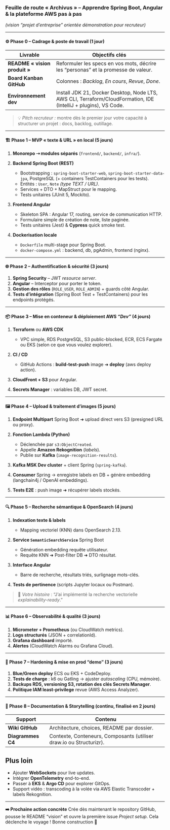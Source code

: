 ### Feuille de route « Archivus » – Apprendre Spring Boot, Angular & la plateforme AWS pas à pas

*(vision “projet d’entreprise” orientée démonstration pour recruteur)*

---

#### ⚙️ Phase 0 – Cadrage & poste de travail (1 jour)

| Livrable                      | Objectifs clés                                                                                                  |
| ----------------------------- | --------------------------------------------------------------------------------------------------------------- |
| **README « vision produit »** | Reformuler les specs en vos mots, décrire les “personas” et la promesse de valeur.                              |
| **Board Kanban GitHub**       | Colonnes : *Backlog*, *En cours*, *Revue*, *Done*.                                                              |
| **Environnement dev**         | Install JDK 21, Docker Desktop, Node LTS, AWS CLI, Terraform/CloudFormation, IDE (IntelliJ + plugins), VS Code. |

> 💡 *Pitch recruteur :* montre dès le premier jour votre capacité à structurer un projet : docs, backlog, outillage.

---

#### 🏗️ Phase 1 – MVP « texte & URL » en local (5 jours)

1. **Monorepo ⇢ modules séparés** (`frontend/`, `backend/`, `infra/`).
2. **Backend Spring Boot (REST)**

   * Bootstrapping : `spring-boot-starter-web`, `spring-boot-starter-data-jpa`, PostgreSQL (+ containers TestContainers pour les tests).
   * Entités : `User`, `Note` *(type TEXT / URL)*.
   * Services + DTO + MapStruct pour le mapping.
   * Tests unitaires (JUnit 5, Mockito).
3. **Frontend Angular**

   * Skeleton SPA : Angular 17, routing, service de communication HTTP.
   * Formulaire simple de création de note, liste paginée.
   * Tests unitaires (Jest) & **Cypress** quick smoke test.
4. **Dockerisation locale**

   * `Dockerfile` multi-stage pour Spring Boot.
   * `docker-compose.yml` : backend, db, pgAdmin, frontend (nginx).

---

#### 🌐 Phase 2 – Authentification & sécurité (3 jours)

1. **Spring Security** – JWT *resource server*.
2. **Angular** – Interceptor pour porter le token.
3. **Gestion des rôles** (`ROLE_USER`, `ROLE_ADMIN`) + guards côté Angular.
4. **Tests d’intégration** (Spring Boot Test + TestContainers) pour les endpoints protégés.

---

#### 📦 Phase 3 – Mise en conteneur & déploiement AWS *“Dev”* (4 jours)

1. **Terraform** ou **AWS CDK**

   * VPC simple, RDS PostgreSQL, S3 public-blocked, ECR, ECS Fargate ou EKS (selon ce que vous voulez explorer).
2. **CI / CD**

   * GitHub Actions : **build-test-push** image ➜ **deploy** (aws deploy action).
3. **CloudFront + S3** pour Angular.
4. **Secrets Manager** : variables DB, JWT secret.

---

#### 🖼️ Phase 4 – Upload & traitement d’images (5 jours)

1. **Endpoint Multipart** Spring Boot ➜ upload direct vers S3 (presigned URL ou proxy).
2. **Fonction Lambda (Python)**

   * Déclenchée par `s3:ObjectCreated`.
   * Appelle **Amazon Rekognition** (*labels*).
   * Publie sur **Kafka** (`image-recognition-results`).
3. **Kafka MSK Dev cluster** + client Spring (`spring-kafka`).
4. **Consumer** Spring → enregistre labels en DB + génère embedding (langchain4j / OpenAI embeddings).
5. **Tests E2E** : push image ➜ récupérer labels stockés.

---

#### 🔍 Phase 5 – Recherche sémantique & OpenSearch (4 jours)

1. **Indexation texte & labels**

   * Mapping vectoriel (KNN) dans OpenSearch 2.13.
2. **Service `SemanticSearchService`** Spring Boot

   * Génération embedding requête utilisateur.
   * Requête KNN ➜ Post-filter DB ➜ DTO résultat.
3. **Interface Angular**

   * Barre de recherche, résultats triés, surlignage mots-clés.
4. **Tests de pertinence** (scripts Jupyter locaux ou Postman).

> 🔬 *Votre histoire* : “J’ai implémenté la recherche vectorielle *explainability-ready*.”

---

#### 📊 Phase 6 – Observabilité & qualité (3 jours)

1. **Micrometer + Prometheus** (ou CloudWatch metrics).
2. **Logs structurés** (JSON + correlationId).
3. **Grafana dashboard** importé.
4. **Alertes** (CloudWatch Alarms ou Grafana Cloud).

---

#### 🚀 Phase 7 – Hardening & mise en prod “demo” (3 jours)

1. **Blue/Green deploy** ECS ou EKS + CodeDeploy.
2. **Tests de charge** : k6 ou Gatling → ajuster *autoscaling* (CPU, mémoire).
3. **Backups RDS, versioning S3, rotation des clés Secrets Manager**.
4. **Politique IAM least-privilege** revue (AWS Access Analyzer).

---

#### 📝 Phase 8 – Documentation & Storytelling (continu, finalisé en 2 jours)

| Support                                     | Contenu                                                              |
| ------------------------------------------- | -------------------------------------------------------------------- |
| **Wiki GitHub**                             | Architecture, choices, README par dossier.                           |
| **Diagrammes C4**                           | Contexte, Conteneurs, Composants (utiliser draw\.io ou Structurizr). || **Journal de bord (blog Medium ou Notion)** | Petits articles « Jour n : ce que j’ai appris ».                     |


## Plus loin

* Ajouter **WebSockets** pour live updates.
* Intégrer **OpenTelemetry** end-to-end.
* Passer à **EKS** & **Argo CD** pour explorer GitOps.
* Support vidéo : transcoding à la volée via AWS Elastic Transcoder + labels Rekognition.

---

**➡️ Prochaine action concrète**
Crée dès maintenant le repository GitHub, pousse le README “vision” et ouvre la première issue *Project setup*. Cela déclenche le voyage ! Bonne construction 🚀
